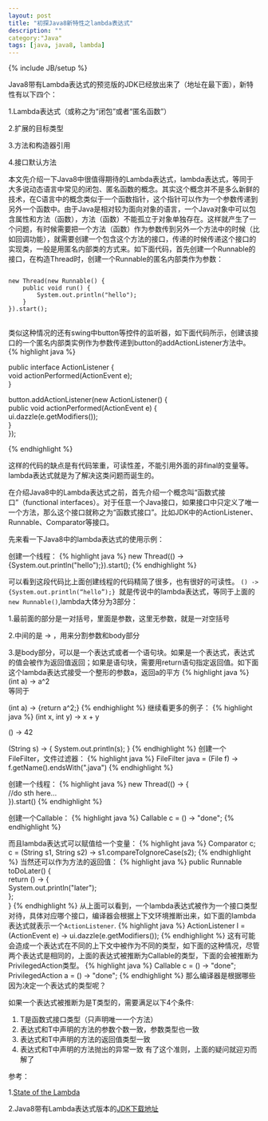 ```yaml
---
layout: post
title: "初探Java8新特性之lambda表达式"
description: ""
category:"Java" 
tags: [java, java8, lambda]
---
```

{% include JB/setup %}


Java8带有Lambda表达式的预览版的JDK已经放出来了（地址在最下面），新特性有以下四个：

1.Lambda表达式（或称之为“闭包”或者“匿名函数”）

2.扩展的目标类型

3.方法和构造器引用

4.接口默认方法

本文先介绍一下Java8中很值得期待的Lambda表达式，lambda表达式，等同于大多说动态语言中常见的闭包、匿名函数的概念。其实这个概念并不是多么新鲜的技术，在C语言中的概念类似于一个函数指针，这个指针可以作为一个参数传递到另外一个函数中。由于Java是相对较为面向对象的语言，一个Java对象中可以包含属性和方法（函数），方法（函数）不能孤立于对象单独存在。这样就产生了一个问题，有时候需要把一个方法（函数）作为参数传到另外一个方法中的时候（比如回调功能），就需要创建一个包含这个方法的接口，传递的时候传递这个接口的实现类，一般是用匿名内部类的方式来。如下面代码，首先创建一个Runnable的接口，在构造Thread时，创建一个Runnable的匿名内部类作为参数：
<pre>
<code>
new Thread(new Runnable() {  
    public void run() {  
        System.out.println("hello");  
    }  
}).start();
</code>
</pre>
类似这种情况的还有swing中button等控件的监听器，如下面代码所示，创建该接口的一个匿名内部类实例作为参数传递到button的addActionListener方法中。
{% highlight java %}

public interface ActionListener {   
    void actionPerformed(ActionEvent e);  
}  

button.addActionListener(new ActionListener() {   
  public void actionPerformed(ActionEvent e) {   
    ui.dazzle(e.getModifiers());  
  }  
});

{% endhighlight %}

这样的代码的缺点是有代码笨重，可读性差，不能引用外面的非final的变量等。lambda表达式就是为了解决这类问题而诞生的。

在介绍Java8中的Lambda表达式之前，首先介绍一个概念叫“函数式接口”（functional interfaces）。对于任意一个Java接口，如果接口中只定义了唯一一个方法，那么这个接口就称之为“函数式接口”。比如JDK中的ActionListener、Runnable、Comparator等接口。

先来看一下Java8中的lambda表达式的使用示例：

创建一个线程：
{% highlight java %}
new Thread(() -> {System.out.println("hello");}).start();
{% endhighlight %}

可以看到这段代码比上面创建线程的代码精简了很多，也有很好的可读性。
`() -> {System.out.println(“hello”);} `就是传说中的lambda表达式，等同于上面的`new Runnable()`,lambda大体分为3部分：

1.最前面的部分是一对括号，里面是参数，这里无参数，就是一对空括号

2.中间的是 -> ，用来分割参数和body部分

3.是body部分，可以是一个表达式或者一个语句块。如果是一个表达式，表达式的值会被作为返回值返回；如果是语句块，需要用return语句指定返回值。如下面这个lambda表达式接受一个整形的参数a，返回a的平方
{% highlight java %}
(int a) -> a^2   
    等同于

(int a) -> {return a^2;}
{% endhighlight %}
继续看更多的例子：
{% highlight java %}
(int x, int y) -> x + y  

() -> 42  

(String s) -> { System.out.println(s); }
{% endhighlight %}
创建一个FileFilter，文件过滤器：
{% highlight java %}
FileFilter java = (File f) -> f.getName().endsWith(".java")
{% endhighlight %}

创建一个线程：
{% highlight java %}
new Thread(() -> {  
  //do sth here...  
}).start()
{% endhighlight %}

创建一个Callable：
{% highlight java %}
Callable<String> c = () -> "done";
{% endhighlight %}

而且lambda表达式可以赋值给一个变量：
{% highlight java %}
Comparator<String> c;  
c = (String s1, String s2) -> s1.compareToIgnoreCase(s2);
{% endhighlight %}
当然还可以作为方法的返回值：
{% highlight java %}
public Runnable toDoLater() {  
  return () -> {  
    System.out.println("later");  
  };  
}
{% endhighlight %}
从上面可以看到，一个lambda表达式被作为一个接口类型对待，具体对应哪个接口，编译器会根据上下文环境推断出来，如下面的lambda表达式就表示一个`ActionListener`.
{% highlight java %}
ActionListener l = (ActionEvent e) -> ui.dazzle(e.getModifiers());
{% endhighlight %}
这有可能会造成一个表达式在不同的上下文中被作为不同的类型，如下面的这种情况，尽管两个表达式是相同的，上面的表达式被推断为Callable的类型，下面的会被推断为PrivilegedAction类型。
{% highlight java %}
Callable<String> c = () -> "done";  
PrivilegedAction<String> a = () -> "done";
{% endhighlight %}
那么编译器是根据哪些因为决定一个表达式的类型呢？

如果一个表达式被推断为是T类型的，需要满足以下4个条件:

1. T是函数式接口类型（只声明唯一一个方法）
2. 表达式和T中声明的方法的参数个数一致，参数类型也一致
3. 表达式和T中声明的方法的返回值类型一致
4. 表达式和T中声明的方法抛出的异常一致
有了这个准则，上面的疑问就迎刃而解了

 

参考：

1.[State of the Lambda](http://cr.openjdk.java.net/~briangoetz/lambda/lambda-state-4.html)

2.Java8带有Lambda表达式版本的[JDK下载地址](http://jdk8.java.net/lambda/)



